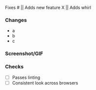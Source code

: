 <!-- Give your PR an appropriate title linking to any relevant issues -->
Fixes # || Adds new feature X || Adds whirl <WHIRL NAME>
<!-- What changes are included in this PR -->
### Changes
- a
- b
- c
<!-- Add a screenshot or GIF if you like although a deployment preview should be generated -->
### Screenshot/GIF
<!-- Does your PR pass the relevant checks -->
### Checks
- [ ] Passes linting
- [ ] Consistent look across browsers